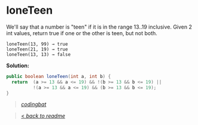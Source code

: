 # loneTeen

We'll say that a number is "teen" if it is in the range 13..19 inclusive. Given 2 int values, return true if one or the other is teen, but not both.

```
loneTeen(13, 99) → true
loneTeen(21, 19) → true
loneTeen(13, 13) → false
```

**Solution:**

```java
public boolean loneTeen(int a, int b) {
  return  (a >= 13 && a <= 19) && !(b >= 13 && b <= 19) ||
          !(a >= 13 && a <= 19) && (b >= 13 && b <= 19);
}
```

> _[codingbat](http://codingbat.com/prob/p165701)_

> [< _back to readme_](/README.md)